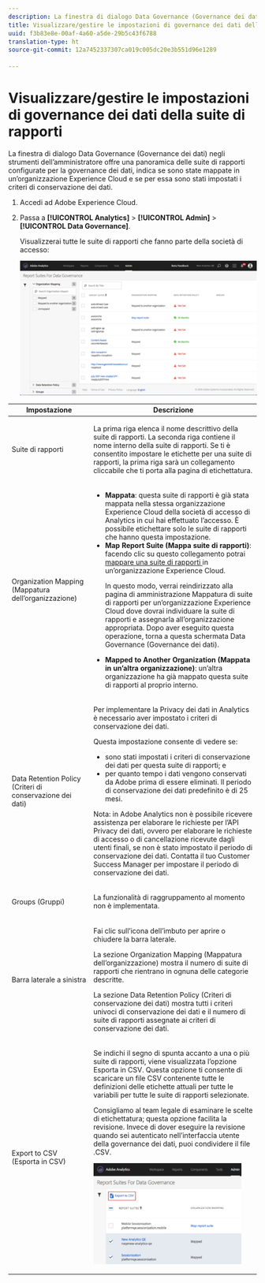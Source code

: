 ```yaml
---
description: La finestra di dialogo Data Governance (Governance dei dati) negli strumenti dell’amministratore offre una panoramica delle suite di rapporti configurate per la governance dei dati, indica se sono state mappate in un’organizzazione Experience Cloud e se per essa sono stati impostati i criteri di conservazione dei dati.
title: Visualizzare/gestire le impostazioni di governance dei dati della suite di rapporti
uuid: f3b83e8e-00af-4a60-a5de-29b5c43f6788
translation-type: ht
source-git-commit: 12a7452337307ca019c005dc20e3b551d96e1289

---
```



# Visualizzare/gestire le impostazioni di governance dei dati della suite di rapporti

La finestra di dialogo Data Governance (Governance dei dati) negli strumenti dell’amministratore offre una panoramica delle suite di rapporti configurate per la governance dei dati, indica se sono state mappate in un’organizzazione Experience Cloud e se per essa sono stati impostati i criteri di conservazione dei dati.

1. Accedi ad Adobe Experience Cloud.
1. Passa a **[!UICONTROL Analytics]** &gt; **[!UICONTROL Admin]** &gt; **[!UICONTROL Data Governance]**.

   Visualizzerai tutte le suite di rapporti che fanno parte della società di accesso:

   ![](assets/privacy_setup_an.png)

<table id="table_448292730FF0475E9DCB731882F9A29B"> 
 <thead> 
  <tr> 
   <th colname="col1" class="entry"> Impostazione </th> 
   <th colname="col2" class="entry"> Descrizione </th> 
  </tr> 
 </thead>
 <tbody> 
  <tr> 
   <td colname="col1"> <p>Suite di rapporti </p> </td> 
   <td colname="col2"> <p>La prima riga elenca il nome descrittivo della suite di rapporti. La seconda riga contiene il nome interno della suite di rapporti. Se ti è consentito impostare le etichette per una suite di rapporti, la prima riga sarà un collegamento cliccabile che ti porta alla pagina di etichettatura. </p> </td> 
  </tr> 
  <tr> 
   <td colname="col1"> <p>Organization Mapping (Mappatura dell’organizzazione) </p> </td> 
   <td colname="col2"> 
    <ul id="ul_EF8F613B0C5E42D19DB60BD0C89C114B"> 
     <li id="li_B35EE88555F547EFBF55ADE9D0C9EC3B"><b>Mappata</b>: questa suite di rapporti è già stata mappata nella stessa organizzazione Experience Cloud della società di accesso di Analytics in cui hai effettuato l’accesso. È possibile etichettare solo le suite di rapporti che hanno questa impostazione. </li> 
     <li id="li_4E800BF80CFF477BAA091EF272D9071C"><b>Map Report Suite (Mappa suite di rapporti)</b>: facendo clic su questo collegamento potrai <a href="https://marketing.adobe.com/resources/help/it_IT/mcloud/report-suite-mapping.html"> mappare una suite di rapporti </a> in un’organizzazione Experience Cloud. <p>In questo modo, verrai reindirizzato alla pagina di amministrazione Mappatura di suite di rapporti per un’organizzazione Experience Cloud dove dovrai individuare la suite di rapporti e assegnarla all’organizzazione appropriata. Dopo aver eseguito questa operazione, torna a questa schermata Data Governance (Governance dei dati). </p> </li> 
     <li id="li_FF825A65D089487BBF5FCB0D74D41CD7"><b>Mapped to Another Organization (Mappata in un’altra organizzazione)</b>: un’altra organizzazione ha già mappato questa suite di rapporti al proprio interno. </li> 
    </ul> </td> 
  </tr> 
  <tr> 
   <td colname="col1"> <p>Data Retention Policy (Criteri di conservazione dei dati) </p> </td> 
   <td colname="col2"> <p>Per implementare la Privacy dei dati in Analytics è necessario aver impostato i criteri di conservazione dei dati. </p> <p>Questa impostazione consente di vedere se: </p> 
    <ul> 
     <li>sono stati impostati i criteri di conservazione dei dati per questa suite di rapporti; e </li> 
     <li>per quanto tempo i dati vengono conservati da Adobe prima di essere eliminati. Il periodo di conservazione dei dati predefinito è di 25 mesi. </li> 
    </ul> <p>Nota: in Adobe Analytics non è possibile ricevere assistenza per elaborare le richieste per l’API Privacy dei dati, ovvero per elaborare le richieste di accesso o di cancellazione ricevute dagli utenti finali, se non è stato impostato il periodo di conservazione dei dati. Contatta il tuo Customer Success Manager per impostare il periodo di conservazione dei dati. </p> </td> 
  </tr> 
  <tr> 
   <td colname="col1"> <p>Groups (Gruppi) </p> </td> 
   <td colname="col2"> <p>La funzionalità di raggruppamento al momento non è implementata. </p> </td> 
  </tr> 
  <tr> 
   <td colname="col1"> <p>Barra laterale a sinistra </p> </td> 
   <td colname="col2"> <p>Fai clic sull’icona dell’imbuto per aprire o chiudere la barra laterale. </p> <p>La sezione Organization Mapping (Mappatura dell’organizzazione) mostra il numero di suite di rapporti che rientrano in ognuna delle categorie descritte. </p> <p>La sezione Data Retention Policy (Criteri di conservazione dei dati) mostra tutti i criteri univoci di conservazione dei dati e il numero di suite di rapporti assegnate ai criteri di conservazione dei dati. </p> </td> 
  </tr> 
  <tr> 
   <td colname="col1"> <p>Export to CSV (Esporta in CSV) </p> </td> 
   <td colname="col2"> <p>Se indichi il segno di spunta accanto a una o più suite di rapporti, viene visualizzata l’opzione <span class="uicontrol">Esporta in CSV</span>. Questa opzione ti consente di scaricare un file CSV contenente tutte le definizioni delle etichette attuali per tutte le variabili per tutte le suite di rapporti selezionate. </p> <p>Consigliamo al team legale di esaminare le scelte di etichettatura; questa opzione facilita la revisione. Invece di dover eseguire la revisione quando sei autenticato nell’interfaccia utente della governance dei dati, puoi condividere il file .CSV. </p> <p><img placement="break"  src="assets/export_csv.png" width="300px" id="image_5FE821B2D07B402D8E0F6FE53D6FC52E" /> </p> </td> 
  </tr> 
 </tbody> 
</table>

